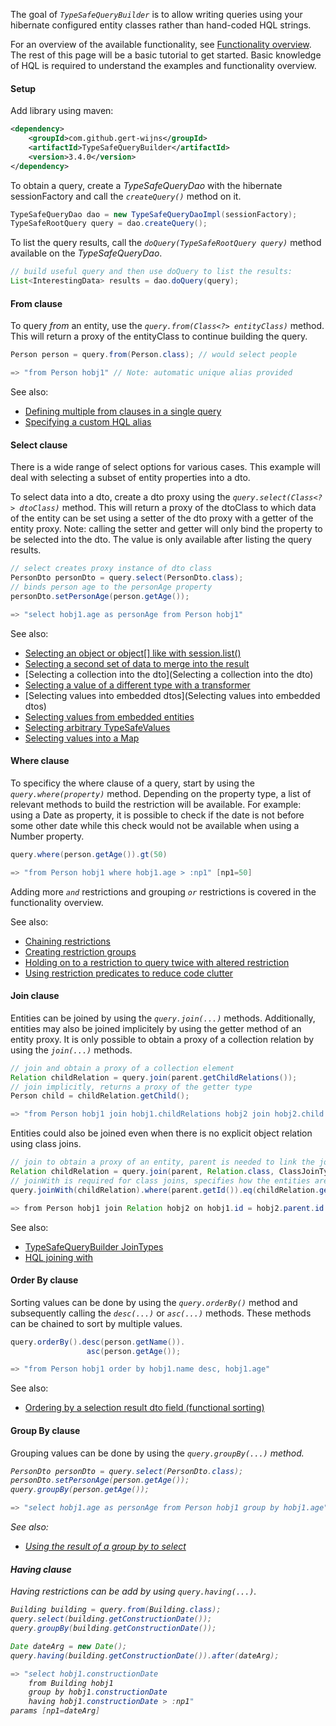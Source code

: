 The goal of <i>`TypeSafeQueryBuilder`</i> is to allow writing queries using your hibernate configured entity classes rather than hand-coded HQL strings.

For an overview of the available functionality, see [Functionality overview](https://github.com/gert-wijns/TypeSafeQueryBuilder/wiki/Functionality-overview). The rest of this page will be a basic tutorial to get started. Basic knowledge of HQL is required to understand the examples and functionality overview.

#### Setup
Add library using maven:
```xml
<dependency>
    <groupId>com.github.gert-wijns</groupId>
    <artifactId>TypeSafeQueryBuilder</artifactId>
    <version>3.4.0</version>
</dependency>
```

To obtain a query, create a <i>TypeSafeQueryDao</i> with the hibernate sessionFactory and call the <i>`createQuery()`</i> method on it.

```java
TypeSafeQueryDao dao = new TypeSafeQueryDaoImpl(sessionFactory);
TypeSafeRootQuery query = dao.createQuery();
```

To list the query results, call the <i>`doQuery(TypeSafeRootQuery query)`</i> method available on the <i>TypeSafeQueryDao</i>.

```java
// build useful query and then use doQuery to list the results:
List<InterestingData> results = dao.doQuery(query);
```

#### From clause
To query <i>from</i> an entity, use the <i>`query.from(Class<?> entityClass)`</i> method. This will return a proxy of the entityClass to continue building the query.

```java
Person person = query.from(Person.class); // would select people

=> "from Person hobj1" // Note: automatic unique alias provided
```

See also:
- [Defining multiple from clauses in a single query](https://github.com/gert-wijns/TypeSafeQueryBuilder/wiki/Defining-multiple-from-clauses-in-a-single-query)
- [Specifying a custom HQL alias](https://github.com/gert-wijns/TypeSafeQueryBuilder/wiki/Specifying-a-custom-HQL-alias)

#### Select clause
There is a wide range of select options for various cases. This example will deal with selecting a subset of entity properties into a dto.

To select data into a dto, create a dto proxy using the <i>`query.select(Class<?> dtoClass)`</i> method. This will return a proxy of the dtoClass to which data of the entity can be set using a setter of the dto proxy with a getter of the entity proxy. Note: calling the setter and getter will only bind the property to be selected into the dto. The value is only available after listing the query results.

```java
// select creates proxy instance of dto class
PersonDto personDto = query.select(PersonDto.class);
// binds person age to the personAge property
personDto.setPersonAge(person.getAge());

=> "select hobj1.age as personAge from Person hobj1"
```
See also:
- [Selecting an object or object[] like with session.list()](https://github.com/gert-wijns/TypeSafeQueryBuilder/wiki/Selecting-an-object-or-object%5B%5D-like-with-session.list%28%29)
- [Selecting a second set of data to merge into the result](https://github.com/gert-wijns/TypeSafeQueryBuilder/wiki/Selecting-a-second-set-of-data-to-merge-into-the-result)
- [Selecting a collection into the dto](Selecting a collection into the dto)
- [Selecting a value of a different type with a transformer](https://github.com/gert-wijns/TypeSafeQueryBuilder/wiki/Selecting-a-value-of-a-different-type-with-a-transformer)
- [Selecting values into embedded dtos](Selecting values into embedded dtos)
- [Selecting values from embedded entities](https://github.com/gert-wijns/TypeSafeQueryBuilder/wiki/Selecting-values-from-embedded-entities)
- [Selecting arbitrary TypeSafeValues](https://github.com/gert-wijns/TypeSafeQueryBuilder/wiki/Selecting-TypeSafeValues)
- [Selecting values into a Map](https://github.com/gert-wijns/TypeSafeQueryBuilder/wiki/Selecting-values-into-a-Map)

#### Where clause
To specificy the where clause of a query, start by using the <i>`query.where(property)`</i> method. Depending on the property type, a list of relevant methods to build the restriction will be available. For example: using a Date as property, it is possible to check if the date is not before some other date while this check would not be available when using a Number property.

```java
query.where(person.getAge()).gt(50)

=> "from Person hobj1 where hobj1.age > :np1" [np1=50]
```

Adding more <i>`and`</i> restrictions and grouping <i>`or`</i> restrictions is covered in the functionality overview.

See also:
- [Chaining restrictions](https://github.com/gert-wijns/TypeSafeQueryBuilder/wiki/Chaining-restrictions)
- [Creating restriction groups](https://github.com/gert-wijns/TypeSafeQueryBuilder/wiki/Creating-restriction-groups)
- [Holding on to a restriction to query twice with altered restriction](https://github.com/gert-wijns/TypeSafeQueryBuilder/wiki/Holding-on-to-a-restriction-to-query-twice-with-altered-restriction)
- [Using restriction predicates to reduce code clutter](https://github.com/gert-wijns/TypeSafeQueryBuilder/wiki/Restriction-predicates)

#### Join clause
Entities can be joined by using the <i>`query.join(...)`</i> methods.
Additionally, entities may also be joined implicitely by using the getter method of an entity proxy.
It is only possible to obtain a proxy of a collection relation by using the <i>`join(...)`</i> methods.

```java
// join and obtain a proxy of a collection element
Relation childRelation = query.join(parent.getChildRelations());
// join implicitly, returns a proxy of the getter type
Person child = childRelation.getChild();

=> "from Person hobj1 join hobj1.childRelations hobj2 join hobj2.child hobj3"
````
Entities could also be joined even when there is no explicit object relation using class joins.
```java
// join to obtain a proxy of an entity, parent is needed to link the joined entity to the parent
Relation childRelation = query.join(parent, Relation.class, ClassJoinType.Inner);
// joinWith is required for class joins, specifies how the entities are related in sql
query.joinWith(childRelation).where(parent.getId()).eq(childRelation.getParent().getId());

=> from Person hobj1 join Relation hobj2 on hobj1.id = hobj2.parent.id
````

See also:
- [TypeSafeQueryBuilder JoinTypes](https://github.com/gert-wijns/TypeSafeQueryBuilder/wiki/TypeSafeQueryBuilder-JoinTypes)
- [HQL joining with](https://github.com/gert-wijns/TypeSafeQueryBuilder/wiki/HQL-joining-with)

#### Order By clause
Sorting values can be done by using the <i>`query.orderBy()`</i> method and subsequently calling the <i>`desc(...)`</i> or <i>`asc(...)`</i> methods. These methods can be chained to sort by multiple values.

```java
query.orderBy().desc(person.getName()).
                 asc(person.getAge());

=> "from Person hobj1 order by hobj1.name desc, hobj1.age"
```
See also:
- [Ordering by a selection result dto field (functional sorting)](https://github.com/gert-wijns/TypeSafeQueryBuilder/wiki/Ordering-by-a-selection-result-dto-field-%28functional-sorting%29)

#### Group By clause
Grouping values can be done by using the <i>`query.groupBy(...)`<i> method.

```java
PersonDto personDto = query.select(PersonDto.class);
personDto.setPersonAge(person.getAge());
query.groupBy(person.getAge());

=> "select hobj1.age as personAge from Person hobj1 group by hobj1.age"
```

See also:
- [Using the result of a group by to select](https://github.com/gert-wijns/TypeSafeQueryBuilder/wiki/Using-the-result-of-a-group-by-to-select)

#### Having clause
Having restrictions can be add by using <i>`query.having(...)`</i>.

```java
Building building = query.from(Building.class);
query.select(building.getConstructionDate());
query.groupBy(building.getConstructionDate());

Date dateArg = new Date();
query.having(building.getConstructionDate()).after(dateArg);

=> "select hobj1.constructionDate
    from Building hobj1
    group by hobj1.constructionDate
    having hobj1.constructionDate > :np1"
params [np1=dateArg]
```
